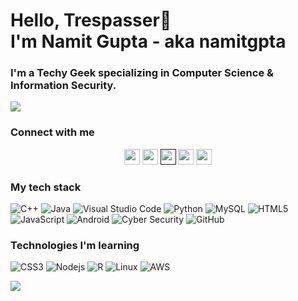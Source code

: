 <h1> Hello, Trespasser🙏<br />
I'm Namit Gupta - aka namitgpta </h1>

<!-- <img src="https://emojis.slackmojis.com/emojis/images/1531849430/4246/blob-sunglasses.gif?1531849430" width="25"/> -->

### I'm a Techy Geek specializing in Computer Science & Information Security.

![](https://64.media.tumblr.com/c70e8fcdf61a132a873f99db163896a2/tumblr_o48ggtdpJA1sfmahro1_400.gifv)

### Connect with me

<p align="center">
  <a href="mailto:namitg677@gmail.com" target="_blank"><img height="25" src = "https://img.shields.io/badge/gmail-c14438?&style=for-the-badge&logo=gmail&logoColor=white"></a>
  <a href="https://www.linkedin.com/in/namitgpta/" target="_blank"><img height="25" src = "https://img.shields.io/badge/-LinkedIn-0e76a8?style=for-the-badge&logo=Linkedin&logoColor=white"></a>
  <!-- <a href="https://unnati2000.github.io" target="_blank"><img height="25" src = "https://img.shields.io/badge/Website-3b5998?style=for-the-badge&logo=google-chrome&logoColor=white"></a> -->
  <a href="" target="_blank"><img height="25" src = "https://img.shields.io/badge/Website-3b5998?style=for-the-badge&logo=google-chrome&logoColor=white"></a>
  <a href="https://twitter.com/namitg677" target="_blank"><img height="25" src = "https://img.shields.io/badge/-Twitter-00acee?style=for-the-badge&logo=Twitter&logoColor=white"></a>
  <a href="https://www.instagram.com/namit.gupta24/" target="_blank"><img height="25" src = "https://img.shields.io/badge/Instagram-E4405F?style=for-the-badge&logo=instagram&logoColor=white"></a>
</p>

### My tech stack

![C++](https://img.shields.io/badge/C%2B%2B-00599C?logo=c%2B%2B&logoColor=white)
![Java](https://img.shields.io/badge/Java-ED8B00?logo=java&logoColor=white)
![Visual Studio Code](https://img.shields.io/badge/VSCode-007ACC?logo=visual-studio-code&logoColor=white)
![Python](https://img.shields.io/badge/Python-3776AB?logo=python&logoColor=white)
![MySQL](https://img.shields.io/badge/MySQL-00000F?logo=mysql&logoColor=white)
![HTML5](https://img.shields.io/badge/HTML5-E34F26?logo=html5&logoColor=white)
![JavaScript](https://img.shields.io/badge/JavaScript-F7DF1E?logo=javascript&logoColor=black)
![Android](https://img.shields.io/badge/Android-239120?logo=android&logoColor=black)
![Cyber Security](https://img.shields.io/badge/Cyber_Security-3C3C3D?logo=security&logoColor=black)
![GitHub](https://img.shields.io/badge/-GitHub-181717?style=flat-square&logo=github)

### Technologies I'm learning

![CSS3](https://img.shields.io/badge/CSS3-1572B6?logo=css3)
![Nodejs](https://img.shields.io/badge/Nodejs-43853D?logo=node.js&logoColor=white)
![R](https://img.shields.io/badge/R-276DC3?logo=r&logoColor=white)
![Linux](https://img.shields.io/badge/Linux-00000F?logo=linux&logoColor=white)
![AWS](https://img.shields.io/badge/AWS-232F3E?logo=amazon-aws)

![](https://github-readme-stats-namitgpta.vercel.app/api?username=namitgpta&count_private=true&&show_icons=true&&icon_color=bb2acf&text_color=daf7dc&bg_color=151515&&theme=radical)

<!-- [![Top Langs](https://github-readme-stats-namitgpta.vercel.app/api/top-langs/?username=namitgpta&exclude_repo=github-readme-stats&layout=compact&count_private=true&theme=radical)](https://github.com/namitgpta/github-readme-stats) -->
